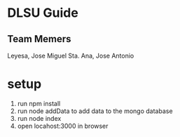 # DLSU Guide

## Team Memers

Leyesa, Jose Miguel
Sta. Ana, Jose Antonio

# setup
1. run npm install
2. run node addData to add data to the mongo database
3. run node index
4. open locahost:3000 in browser